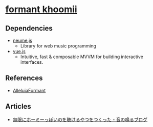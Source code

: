 # [formant khoomii](http://the.mohayonao.com/khoomii/)

## Dependencies

  - [neume.js](https://github.com/mohayonao/neume.js)
    - Library for web music programming
  - [vue.js](http://vuejs.org)
    - Intuitive, fast & composable MVVM for building interactive interfaces.

## References

  - [AlleluiaFormant](http://www.iamas.ac.jp/~mmiwa/AlleluiaFormant.html)

## Articles

  - [無限にホーミーっぽいのを聴けるやつをつくった - 音の鳴るブログ](http://mohayonao.hatenablog.com/entry/2012/09/16/210954)
